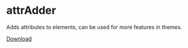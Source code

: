 # attrAdder
Adds attributes to elements, can be used for more features in themes.
<!-- Place this tag where you want the button to render. -->
<a class="github-button" href="https://github.com/unknown81311/attrAdder/archive/HEAD.zip" data-icon="octicon-download" data-size="large" aria-label="Download unknown81311/attrAdder on GitHub">Download</a>
